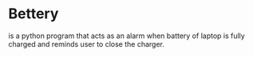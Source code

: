 # Bettery
is a python program that acts as an alarm when battery of laptop is fully charged and reminds user to close the charger.
